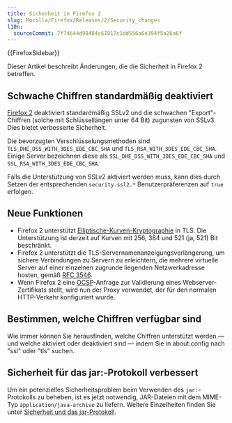 ```yaml
---
title: Sicherheit in Firefox 2
slug: Mozilla/Firefox/Releases/2/Security_changes
l10n:
  sourceCommit: 7f74644d98484c67817c1dd556a6e394f5a26a6f
---
```


{{FirefoxSidebar}}

Dieser Artikel beschreibt Änderungen, die die Sicherheit in Firefox 2 betreffen.

## Schwache Chiffren standardmäßig deaktiviert

[Firefox 2](/de/docs/Mozilla/Firefox/Releases/2) deaktiviert standardmäßig SSLv2 und die schwachen "Export"-Chiffren (solche mit Schlüssellängen unter 64 Bit) zugunsten von SSLv3. Dies bietet verbesserte Sicherheit.

Die bevorzugten Verschlüsselungsmethoden sind `TLS_DHE_DSS_WITH_3DES_EDE_CBC_SHA` und `TLS_RSA_WITH_3DES_EDE_CBC_SHA`. Einige Server bezeichnen diese als `SSL_DHE_DSS_WITH_3DES_EDE_CBC_SHA` und `SSL_RSA_WITH_3DES_EDE_CBC_SHA`.

Falls die Unterstützung von SSLv2 aktiviert werden muss, kann dies durch Setzen der entsprechenden `security.ssl2.*` Benutzerpräferenzen auf `true` erfolgen.

## Neue Funktionen

- Firefox 2 unterstützt [Elliptische-Kurven-Kryptographie](https://en.wikipedia.org/wiki/Elliptic_curve_cryptography) in TLS. Die Unterstützung ist derzeit auf Kurven mit 256, 384 und 521 (ja, 521) Bit beschränkt.
- Firefox 2 unterstützt die TLS-Servernamenanzeigungsverlängerung, um sichere Verbindungen zu Servern zu erleichtern, die mehrere virtuelle Server auf einer einzelnen zugrunde liegenden Netzwerkadresse hosten, gemäß [RFC 3546](https://datatracker.ietf.org/doc/html/rfc3546).
- Wenn Firefox 2 eine [OCSP](https://en.wikipedia.org/wiki/Ocsp)-Anfrage zur Validierung eines Webserver-Zertifikats stellt, wird nun der Proxy verwendet, der für den normalen HTTP-Verkehr konfiguriert wurde.

## Bestimmen, welche Chiffren verfügbar sind

Wie immer können Sie herausfinden, welche Chiffren unterstützt werden — und welche aktiviert oder deaktiviert sind — indem Sie in about:config nach "ssl" oder "tls" suchen.

## Sicherheit für das jar:-Protokoll verbessert

Um ein potenzielles Sicherheitsproblem beim Verwenden des `jar:`-Protokolls zu beheben, ist es jetzt notwendig, JAR-Dateien mit dem MIME-Typ `application/java-archive` zu liefern. Weitere Einzelheiten finden Sie unter [Sicherheit und das jar-Protokoll](/de/docs/Security_and_the_jar_protocol).
